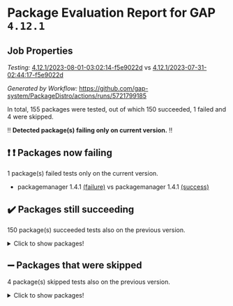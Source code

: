 # Package Evaluation Report for GAP `4.12.1`

## Job Properties

*Testing:* [4.12.1/2023-08-01-03:02:14-f5e9022d](https://github.com/gap-system/PackageDistro/blob/data/reports/4.12.1/2023-08-01-03:02:14-f5e9022d) vs [4.12.1/2023-07-31-02:44:17-f5e9022d](https://github.com/gap-system/PackageDistro/blob/data/reports/4.12.1/2023-07-31-02:44:17-f5e9022d)

*Generated by Workflow:* https://github.com/gap-system/PackageDistro/actions/runs/5721799185

In total, 155 packages were tested, out of which 150 succeeded, 1 failed and 4 were skipped.

:bangbang: **Detected package(s) failing only on current version.** :bangbang:

## :exclamation: :exclamation: Packages now failing

1 package(s) failed tests only on the current version.
- packagemanager 1.4.1 [(failure)](https://github.com/gap-system/PackageDistro/actions/runs/5721799185/job/15504189530) vs packagemanager 1.4.1 [(success)](https://github.com/gap-system/PackageDistro/actions/runs/5709844169/job/15469393052)

## :heavy_check_mark: Packages still succeeding

150 package(s) succeeded tests also on the previous version.
<details><summary>Click to show packages!</summary>

- 4ti2interface 2023.02-04 [(success)](https://github.com/gap-system/PackageDistro/actions/runs/5721799185/job/15504178559)
- ace 5.6.2 [(success)](https://github.com/gap-system/PackageDistro/actions/runs/5721799185/job/15504178702)
- aclib 1.3.2 [(success)](https://github.com/gap-system/PackageDistro/actions/runs/5721799185/job/15504178805)
- agt 0.3.1 [(success)](https://github.com/gap-system/PackageDistro/actions/runs/5721799185/job/15504178920)
- alnuth 3.2.1 [(success)](https://github.com/gap-system/PackageDistro/actions/runs/5721799185/job/15504179037)
- anupq 3.3.0 [(success)](https://github.com/gap-system/PackageDistro/actions/runs/5721799185/job/15504179148)
- atlasrep 2.1.6 [(success)](https://github.com/gap-system/PackageDistro/actions/runs/5721799185/job/15504179277)
- autodoc 2023.06.19 [(success)](https://github.com/gap-system/PackageDistro/actions/runs/5721799185/job/15504179393)
- automata 1.15 [(success)](https://github.com/gap-system/PackageDistro/actions/runs/5721799185/job/15504179502)
- automgrp 1.3.2 [(success)](https://github.com/gap-system/PackageDistro/actions/runs/5721799185/job/15504179627)
- autpgrp 1.11 [(success)](https://github.com/gap-system/PackageDistro/actions/runs/5721799185/job/15504179747)
- cap 2023.07-07 [(success)](https://github.com/gap-system/PackageDistro/actions/runs/5721799185/job/15504179866)
- caratinterface 2.3.5 [(success)](https://github.com/gap-system/PackageDistro/actions/runs/5721799185/job/15504179973)
- cddinterface 2022.11.01 [(success)](https://github.com/gap-system/PackageDistro/actions/runs/5721799185/job/15504180080)
- circle 1.6.6 [(success)](https://github.com/gap-system/PackageDistro/actions/runs/5721799185/job/15504180211)
- classicpres 1.22 [(success)](https://github.com/gap-system/PackageDistro/actions/runs/5721799185/job/15504180328)
- cohomolo 1.6.11 [(success)](https://github.com/gap-system/PackageDistro/actions/runs/5721799185/job/15504180460)
- congruence 1.2.5 [(success)](https://github.com/gap-system/PackageDistro/actions/runs/5721799185/job/15504180560)
- corelg 1.56 [(success)](https://github.com/gap-system/PackageDistro/actions/runs/5721799185/job/15504180671)
- crime 1.6 [(success)](https://github.com/gap-system/PackageDistro/actions/runs/5721799185/job/15504180779)
- crisp 1.4.6 [(success)](https://github.com/gap-system/PackageDistro/actions/runs/5721799185/job/15504180891)
- crypting 0.10.4 [(success)](https://github.com/gap-system/PackageDistro/actions/runs/5721799185/job/15504181003)
- cryst 4.1.26 [(success)](https://github.com/gap-system/PackageDistro/actions/runs/5721799185/job/15504181101)
- crystcat 1.1.10 [(success)](https://github.com/gap-system/PackageDistro/actions/runs/5721799185/job/15504181243)
- ctbllib 1.3.6 [(success)](https://github.com/gap-system/PackageDistro/actions/runs/5721799185/job/15504181332)
- cubefree 1.19 [(success)](https://github.com/gap-system/PackageDistro/actions/runs/5721799185/job/15504181458)
- curlinterface 2.3.2 [(success)](https://github.com/gap-system/PackageDistro/actions/runs/5721799185/job/15504181560)
- cvec 2.8.1 [(success)](https://github.com/gap-system/PackageDistro/actions/runs/5721799185/job/15504181727)
- datastructures 0.3.0 [(success)](https://github.com/gap-system/PackageDistro/actions/runs/5721799185/job/15504181860)
- deepthought 1.0.6 [(success)](https://github.com/gap-system/PackageDistro/actions/runs/5721799185/job/15504181977)
- design 1.8 [(success)](https://github.com/gap-system/PackageDistro/actions/runs/5721799185/job/15504182100)
- difsets 2.3.1 [(success)](https://github.com/gap-system/PackageDistro/actions/runs/5721799185/job/15504182208)
- digraphs 1.6.2 [(success)](https://github.com/gap-system/PackageDistro/actions/runs/5721799185/job/15504182336)
- edim 1.3.7 [(success)](https://github.com/gap-system/PackageDistro/actions/runs/5721799185/job/15504182456)
- example 4.3.4 [(success)](https://github.com/gap-system/PackageDistro/actions/runs/5721799185/job/15504182578)
- examplesforhomalg 2023.07-01 [(success)](https://github.com/gap-system/PackageDistro/actions/runs/5721799185/job/15504182702)
- factint 1.6.3 [(success)](https://github.com/gap-system/PackageDistro/actions/runs/5721799185/job/15504182817)
- ferret 1.0.9 [(success)](https://github.com/gap-system/PackageDistro/actions/runs/5721799185/job/15504182959)
- fga 1.5.0 [(success)](https://github.com/gap-system/PackageDistro/actions/runs/5721799185/job/15504183056)
- fining 1.5.6 [(success)](https://github.com/gap-system/PackageDistro/actions/runs/5721799185/job/15504183158)
- float 1.0.3 [(success)](https://github.com/gap-system/PackageDistro/actions/runs/5721799185/job/15504183262)
- format 1.4.3 [(success)](https://github.com/gap-system/PackageDistro/actions/runs/5721799185/job/15504183379)
- forms 1.2.9 [(success)](https://github.com/gap-system/PackageDistro/actions/runs/5721799185/job/15504183470)
- fplsa 1.2.6 [(success)](https://github.com/gap-system/PackageDistro/actions/runs/5721799185/job/15504183573)
- fr 2.4.12 [(success)](https://github.com/gap-system/PackageDistro/actions/runs/5721799185/job/15504183686)
- francy 2.0.3 [(success)](https://github.com/gap-system/PackageDistro/actions/runs/5721799185/job/15504183786)
- fwtree 1.3 [(success)](https://github.com/gap-system/PackageDistro/actions/runs/5721799185/job/15504183894)
- gapdoc 1.6.6 [(success)](https://github.com/gap-system/PackageDistro/actions/runs/5721799185/job/15504183997)
- gauss 2023.02-04 [(success)](https://github.com/gap-system/PackageDistro/actions/runs/5721799185/job/15504184094)
- gaussforhomalg 2023.02-04 [(success)](https://github.com/gap-system/PackageDistro/actions/runs/5721799185/job/15504184167)
- gbnp 1.0.5 [(success)](https://github.com/gap-system/PackageDistro/actions/runs/5721799185/job/15504184255)
- generalizedmorphismsforcap 2023.03-01 [(success)](https://github.com/gap-system/PackageDistro/actions/runs/5721799185/job/15504184343)
- genss 1.6.8 [(success)](https://github.com/gap-system/PackageDistro/actions/runs/5721799185/job/15504184445)
- gradedmodules 2023.02-04 [(success)](https://github.com/gap-system/PackageDistro/actions/runs/5721799185/job/15504184539)
- gradedringforhomalg 2023.02-04 [(success)](https://github.com/gap-system/PackageDistro/actions/runs/5721799185/job/15504184643)
- grape 4.9.0 [(success)](https://github.com/gap-system/PackageDistro/actions/runs/5721799185/job/15504184718)
- groupoids 1.73 [(success)](https://github.com/gap-system/PackageDistro/actions/runs/5721799185/job/15504184791)
- grpconst 2.6.4 [(success)](https://github.com/gap-system/PackageDistro/actions/runs/5721799185/job/15504184875)
- guarana 0.96.3 [(success)](https://github.com/gap-system/PackageDistro/actions/runs/5721799185/job/15504184969)
- guava 3.18 [(success)](https://github.com/gap-system/PackageDistro/actions/runs/5721799185/job/15504185109)
- hap 1.57 [(success)](https://github.com/gap-system/PackageDistro/actions/runs/5721799185/job/15504185201)
- hapcryst 0.1.15 [(success)](https://github.com/gap-system/PackageDistro/actions/runs/5721799185/job/15504185289)
- hecke 1.5.3 [(success)](https://github.com/gap-system/PackageDistro/actions/runs/5721799185/job/15504185395)
- help 3.5 [(success)](https://github.com/gap-system/PackageDistro/actions/runs/5721799185/job/15504185523)
- homalg 2023.02-05 [(success)](https://github.com/gap-system/PackageDistro/actions/runs/5721799185/job/15504185630)
- homalgtocas 2023.02-04 [(success)](https://github.com/gap-system/PackageDistro/actions/runs/5721799185/job/15504185741)
- idrel 2.45 [(success)](https://github.com/gap-system/PackageDistro/actions/runs/5721799185/job/15504185855)
- images 1.3.1 [(success)](https://github.com/gap-system/PackageDistro/actions/runs/5721799185/job/15504185953)
- intpic 0.3.0 [(success)](https://github.com/gap-system/PackageDistro/actions/runs/5721799185/job/15504186047)
- io 4.8.1 [(success)](https://github.com/gap-system/PackageDistro/actions/runs/5721799185/job/15504186128)
- io_forhomalg 2023.02-04 [(success)](https://github.com/gap-system/PackageDistro/actions/runs/5721799185/job/15504186268)
- irredsol 1.4.4 [(success)](https://github.com/gap-system/PackageDistro/actions/runs/5721799185/job/15504186374)
- json 2.1.1 [(success)](https://github.com/gap-system/PackageDistro/actions/runs/5721799185/job/15504186476)
- jupyterkernel 1.5.0 [(success)](https://github.com/gap-system/PackageDistro/actions/runs/5721799185/job/15504186580)
- jupyterviz 1.5.6 [(success)](https://github.com/gap-system/PackageDistro/actions/runs/5721799185/job/15504186664)
- kan 1.35 [(success)](https://github.com/gap-system/PackageDistro/actions/runs/5721799185/job/15504186770)
- kbmag 1.5.11 [(success)](https://github.com/gap-system/PackageDistro/actions/runs/5721799185/job/15504186865)
- laguna 3.9.6 [(success)](https://github.com/gap-system/PackageDistro/actions/runs/5721799185/job/15504186954)
- liealgdb 2.2.1 [(success)](https://github.com/gap-system/PackageDistro/actions/runs/5721799185/job/15504187047)
- liepring 2.8 [(success)](https://github.com/gap-system/PackageDistro/actions/runs/5721799185/job/15504187150)
- liering 2.4.2 [(success)](https://github.com/gap-system/PackageDistro/actions/runs/5721799185/job/15504187226)
- linearalgebraforcap 2023.06-02 [(success)](https://github.com/gap-system/PackageDistro/actions/runs/5721799185/job/15504187354)
- localizeringforhomalg 2023.02-04 [(success)](https://github.com/gap-system/PackageDistro/actions/runs/5721799185/job/15504187492)
- loops 3.4.3 [(success)](https://github.com/gap-system/PackageDistro/actions/runs/5721799185/job/15504187586)
- lpres 1.0.3 [(success)](https://github.com/gap-system/PackageDistro/actions/runs/5721799185/job/15504187670)
- majoranaalgebras 1.5.1 [(success)](https://github.com/gap-system/PackageDistro/actions/runs/5721799185/job/15504187760)
- mapclass 1.4.6 [(success)](https://github.com/gap-system/PackageDistro/actions/runs/5721799185/job/15504187851)
- matgrp 0.70 [(success)](https://github.com/gap-system/PackageDistro/actions/runs/5721799185/job/15504187974)
- matricesforhomalg 2023.02-04 [(success)](https://github.com/gap-system/PackageDistro/actions/runs/5721799185/job/15504188082)
- modisom 2.5.4 [(success)](https://github.com/gap-system/PackageDistro/actions/runs/5721799185/job/15504188177)
- modulepresentationsforcap 2023.06-02 [(success)](https://github.com/gap-system/PackageDistro/actions/runs/5721799185/job/15504188274)
- modules 2023.02-04 [(success)](https://github.com/gap-system/PackageDistro/actions/runs/5721799185/job/15504188394)
- monoidalcategories 2023.05-03 [(success)](https://github.com/gap-system/PackageDistro/actions/runs/5721799185/job/15504188501)
- nconvex 2022.09-01 [(success)](https://github.com/gap-system/PackageDistro/actions/runs/5721799185/job/15504188578)
- nilmat 1.4.2 [(success)](https://github.com/gap-system/PackageDistro/actions/runs/5721799185/job/15504188713)
- nock 1.5 [(success)](https://github.com/gap-system/PackageDistro/actions/runs/5721799185/job/15504188820)
- normalizinterface 1.3.6 [(success)](https://github.com/gap-system/PackageDistro/actions/runs/5721799185/job/15504188915)
- nq 2.5.10 [(success)](https://github.com/gap-system/PackageDistro/actions/runs/5721799185/job/15504189044)
- numericalsgps 1.3.1 [(success)](https://github.com/gap-system/PackageDistro/actions/runs/5721799185/job/15504189169)
- openmath 11.5.3 [(success)](https://github.com/gap-system/PackageDistro/actions/runs/5721799185/job/15504189288)
- orb 4.9.0 [(success)](https://github.com/gap-system/PackageDistro/actions/runs/5721799185/job/15504189410)
- patternclass 2.4.3 [(success)](https://github.com/gap-system/PackageDistro/actions/runs/5721799185/job/15504189620)
- permut 2.0.4 [(success)](https://github.com/gap-system/PackageDistro/actions/runs/5721799185/job/15504189728)
- polenta 1.3.10 [(success)](https://github.com/gap-system/PackageDistro/actions/runs/5721799185/job/15504189830)
- polymaking 0.8.6 [(success)](https://github.com/gap-system/PackageDistro/actions/runs/5721799185/job/15504189927)
- primgrp 3.4.4 [(success)](https://github.com/gap-system/PackageDistro/actions/runs/5721799185/job/15504190022)
- profiling 2.5.4 [(success)](https://github.com/gap-system/PackageDistro/actions/runs/5721799185/job/15504190110)
- qpa 1.34 [(success)](https://github.com/gap-system/PackageDistro/actions/runs/5721799185/job/15504190198)
- quagroup 1.8.3 [(success)](https://github.com/gap-system/PackageDistro/actions/runs/5721799185/job/15504190292)
- radiroot 2.9 [(success)](https://github.com/gap-system/PackageDistro/actions/runs/5721799185/job/15504190390)
- rcwa 4.7.1 [(success)](https://github.com/gap-system/PackageDistro/actions/runs/5721799185/job/15504190495)
- rds 1.8 [(success)](https://github.com/gap-system/PackageDistro/actions/runs/5721799185/job/15504190598)
- recog 1.4.2 [(success)](https://github.com/gap-system/PackageDistro/actions/runs/5721799185/job/15504190702)
- repndecomp 1.3.0 [(success)](https://github.com/gap-system/PackageDistro/actions/runs/5721799185/job/15504190797)
- repsn 3.1.1 [(success)](https://github.com/gap-system/PackageDistro/actions/runs/5721799185/job/15504190902)
- resclasses 4.7.3 [(success)](https://github.com/gap-system/PackageDistro/actions/runs/5721799185/job/15504191027)
- ringsforhomalg 2023.02-05 [(success)](https://github.com/gap-system/PackageDistro/actions/runs/5721799185/job/15504191136)
- sco 2023.02-04 [(success)](https://github.com/gap-system/PackageDistro/actions/runs/5721799185/job/15504191241)
- scscp 2.4.1 [(success)](https://github.com/gap-system/PackageDistro/actions/runs/5721799185/job/15504191347)
- semigroups 5.2.1 [(success)](https://github.com/gap-system/PackageDistro/actions/runs/5721799185/job/15504191466)
- sglppow 2.3 [(success)](https://github.com/gap-system/PackageDistro/actions/runs/5721799185/job/15504191571)
- sgpviz 0.999.5 [(success)](https://github.com/gap-system/PackageDistro/actions/runs/5721799185/job/15504191688)
- simpcomp 2.1.14 [(success)](https://github.com/gap-system/PackageDistro/actions/runs/5721799185/job/15504191812)
- singular 2023.02.09 [(success)](https://github.com/gap-system/PackageDistro/actions/runs/5721799185/job/15504191926)
- sl2reps 1.1 [(success)](https://github.com/gap-system/PackageDistro/actions/runs/5721799185/job/15504192034)
- sla 1.5.3 [(success)](https://github.com/gap-system/PackageDistro/actions/runs/5721799185/job/15504192140)
- smallgrp 1.5.3 [(success)](https://github.com/gap-system/PackageDistro/actions/runs/5721799185/job/15504192238)
- smallsemi 0.6.13 [(success)](https://github.com/gap-system/PackageDistro/actions/runs/5721799185/job/15504192340)
- sonata 2.9.6 [(success)](https://github.com/gap-system/PackageDistro/actions/runs/5721799185/job/15504192432)
- sophus 1.27 [(success)](https://github.com/gap-system/PackageDistro/actions/runs/5721799185/job/15504192560)
- spinsym 1.5.2 [(success)](https://github.com/gap-system/PackageDistro/actions/runs/5721799185/job/15504192677)
- standardff 0.9.4 [(success)](https://github.com/gap-system/PackageDistro/actions/runs/5721799185/job/15504192800)
- symbcompcc 1.3.2 [(success)](https://github.com/gap-system/PackageDistro/actions/runs/5721799185/job/15504192930)
- thelma 1.3 [(success)](https://github.com/gap-system/PackageDistro/actions/runs/5721799185/job/15504193034)
- tomlib 1.2.9 [(success)](https://github.com/gap-system/PackageDistro/actions/runs/5721799185/job/15504193142)
- toolsforhomalg 2023.07-01 [(success)](https://github.com/gap-system/PackageDistro/actions/runs/5721799185/job/15504193260)
- toric 1.9.5 [(success)](https://github.com/gap-system/PackageDistro/actions/runs/5721799185/job/15504193408)
- toricvarieties 2022.07.13 [(success)](https://github.com/gap-system/PackageDistro/actions/runs/5721799185/job/15504193516)
- transgrp 3.6.4 [(success)](https://github.com/gap-system/PackageDistro/actions/runs/5721799185/job/15504193643)
- ugaly 4.1.3 [(success)](https://github.com/gap-system/PackageDistro/actions/runs/5721799185/job/15504193773)
- unipot 1.5 [(success)](https://github.com/gap-system/PackageDistro/actions/runs/5721799185/job/15504193909)
- unitlib 4.2.0 [(success)](https://github.com/gap-system/PackageDistro/actions/runs/5721799185/job/15504194037)
- utils 0.82 [(success)](https://github.com/gap-system/PackageDistro/actions/runs/5721799185/job/15504194177)
- uuid 0.7 [(success)](https://github.com/gap-system/PackageDistro/actions/runs/5721799185/job/15504194287)
- walrus 0.9991 [(success)](https://github.com/gap-system/PackageDistro/actions/runs/5721799185/job/15504194418)
- wedderga 4.10.4 [(success)](https://github.com/gap-system/PackageDistro/actions/runs/5721799185/job/15504194540)
- xmod 2.91 [(success)](https://github.com/gap-system/PackageDistro/actions/runs/5721799185/job/15504194656)
- xmodalg 1.23 [(success)](https://github.com/gap-system/PackageDistro/actions/runs/5721799185/job/15504194753)
- yangbaxter 0.10.3 [(success)](https://github.com/gap-system/PackageDistro/actions/runs/5721799185/job/15504194882)
- zeromqinterface 0.14 [(success)](https://github.com/gap-system/PackageDistro/actions/runs/5721799185/job/15504195005)
</details>

## :heavy_minus_sign: Packages that were skipped

4 package(s) skipped tests also on the previous version.
<details><summary>Click to show packages!</summary>

- browse 1.8.21 [(skipped)](https://github.com/gap-system/PackageDistro/actions/runs/5721799185/job/15503915435)
- itc 1.5.1 [(skipped)](https://github.com/gap-system/PackageDistro/actions/runs/5721799185/job/15503915435)
- polycyclic 2.16 [(skipped)](https://github.com/gap-system/PackageDistro/actions/runs/5721799185/job/15503915435)
- xgap 4.31 [(skipped)](https://github.com/gap-system/PackageDistro/actions/runs/5721799185/job/15503915435)
</details>

